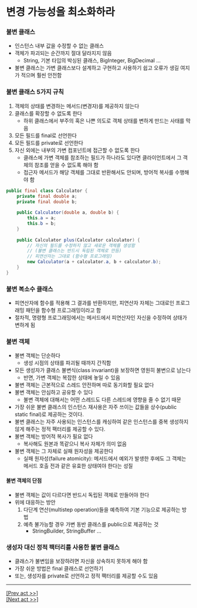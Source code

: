 # 변경 가능성을 최소화하라
### 불변 클래스
* 인스턴스 내부 값을 수정할 수 없는 클래스
* 객체가 파괴되는 순간까지 절대 달라지지 않음
  * String, 기본 타입의 박싱된 클래스, BigInteger, BigDecimal ...
* 불변 클래스는 가변 클래스보다 설계하고 구현하고 사용하기 쉽고 오류가 생길 여지가 적으며 훨씬 안전함
### 불변 클래스 5가지 규칙
1. 객체의 상태를 변경하는 메서드(변경자)를 제공하지 않는다
2. 클래스를 확장할 수 없도록 한다
   * 하위 클래스에서 부주의 혹은 나쁜 의도로 객체 상태를 변하게 만드는 사태를 막음
3. 모든 필드를 final로 선언한다
4. 모든 필드를 private로 선언한다
5. 자신 외에는 내부의 가변 컴포넌트에 접근할 수 없도록 한다
   * 클래스에 가변 객체를 참조하는 필드가 하나라도 있다면 클라이언트에서 그 객체의 참조를 얻을 수 없도록 해야 함
   * 접근자 메서드가 해당 객체를 그대로 반환해서도 안되며, 방어적 복사를 수행해야 함
```java
public final class Calculator {
    private final double a;
    private final double b;
    
    public Calculator(double a, double b) {
        this.a = a;
        this.b = b;
    }
    
    public Calculator plus(Calculator calculator) {
        // 자신의 필드를 수정하지 않고 새로운 객체를 생성함
        // (불변 클래스는 반드시 독립된 객체로 만듬)
        // 피연산자는 그대로 (함수형 프로그래밍)
        new Calculator(a + calculator.a, b + calculator.b);
    }
}
```
### 불변 복소수 클래스
* 피연산자에 함수를 적용해 그 결과를 반환하지만, 피연산자 자체는 그대로인 프로그래밍 패턴을 함수형 프로그래밍이라고 함
* 절차적, 명령형 프로그래밍에서는 메서드에서 피연산자인 자신을 수정하여 상태가 변하게 됨
### 불변 객체
* 불변 객체는 단순하다
  * 생성 시점의 상태를 파괴될 때까지 간직함
* 모든 생성자가 클래스 불변식(class invariant)을 보장하면 영원히 불변으로 남는다
  * 반면, 가변 객체는 복잡한 상태에 놓일 수 있음
* 불변 객체는 근본적으로 스레드 안전하며 따로 동기화할 필요 없다
* 불변 객체는 안심하고 공유할 수 있다
  * 불변 객체에 대해서는 어떤 스레드도 다른 스레드에 영향을 줄 수 없기 때문
* 가장 쉬운 불변 클래스의 인스턴스 재사용은 자주 쓰이는 값들을 상수(public static final)로 제공하는 것이다.
* 불변 클래스는 자주 사용되는 인스턴스를 캐싱하여 같은 인스턴스를 중복 생성하지 않게 해주는 정적 팩터리를 제공할 수 있다.
* 불변 객체는 방어적 복사가 필요 없다
  * 복사해도 원본과 똑같으니 복사 자체가 의미 없음
* 불변 객체는 그 자체로 실패 원자성을 제공한다
  * 실패 원자성(failure atomicity): 메서드에서 예외가 발생한 후에도 그 객체는 메서드 호출 전과 같은 유효한 상태여야 한다는 성질
#### 불변 객체의 단점
* 불변 객체는 값이 다르다면 반드시 독립된 객체로 만들어야 한다
* 위에 대응하는 방안
  1. 다단계 연산(multistep operation)들을 예측하여 기본 기능으로 제공하는 방법
  2. 예측 불가능할 경우 가변 동반 클래스를 public으로 제공하는 것
     * StringBuilder, StringBuffer ...
### 생성자 대신 정적 팩터리를 사용한 불변 클래스
* 클래스가 불변임을 보장하려면 자신을 상속하지 못하게 해야 함
* 가장 쉬운 방법은 final 클래스로 선언하기
* 또는, 생성자를 private로 선언하고 정적 팩터리를 제공할 수도 있음
---
[[Prev act >>]](../act2/README.md)  
[[Next act >>]](../act4/README.md)
